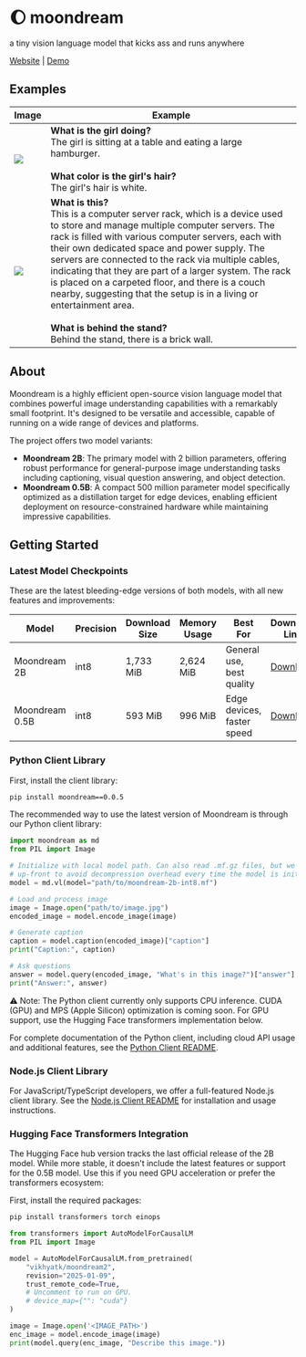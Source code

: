 # 🌔 moondream

a tiny vision language model that kicks ass and runs anywhere

[Website](https://moondream.ai/) | [Demo](https://moondream.ai/playground)

## Examples

| Image                  | Example                                                                                                                                                                                                                                                                                                                                                                                                                                                                                                                                                               |
| ---------------------- | --------------------------------------------------------------------------------------------------------------------------------------------------------------------------------------------------------------------------------------------------------------------------------------------------------------------------------------------------------------------------------------------------------------------------------------------------------------------------------------------------------------------------------------------------------------------- |
| ![](assets/demo-1.jpg) | **What is the girl doing?**<br>The girl is sitting at a table and eating a large hamburger.<br><br>**What color is the girl's hair?**<br>The girl's hair is white.                                                                                                                                                                                                                                                                                                                                                                                                    |
| ![](assets/demo-2.jpg) | **What is this?**<br>This is a computer server rack, which is a device used to store and manage multiple computer servers. The rack is filled with various computer servers, each with their own dedicated space and power supply. The servers are connected to the rack via multiple cables, indicating that they are part of a larger system. The rack is placed on a carpeted floor, and there is a couch nearby, suggesting that the setup is in a living or entertainment area.<br><br>**What is behind the stand?**<br>Behind the stand, there is a brick wall. |

## About

Moondream is a highly efficient open-source vision language model that combines powerful image understanding capabilities with a remarkably small footprint. It's designed to be versatile and accessible, capable of running on a wide range of devices and platforms.

The project offers two model variants:

- **Moondream 2B**: The primary model with 2 billion parameters, offering robust performance for general-purpose image understanding tasks including captioning, visual question answering, and object detection.
- **Moondream 0.5B**: A compact 500 million parameter model specifically optimized as a distillation target for edge devices, enabling efficient deployment on resource-constrained hardware while maintaining impressive capabilities.

## Getting Started

### Latest Model Checkpoints

These are the latest bleeding-edge versions of both models, with all new features and improvements:

| Model          | Precision | Download Size | Memory Usage | Best For                   | Download Link                                                                                                                                   |
| -------------- | --------- | ------------- | ------------ | -------------------------- | ----------------------------------------------------------------------------------------------------------------------------------------------- |
| Moondream 2B   | int8      | 1,733 MiB     | 2,624 MiB    | General use, best quality  | [Download](https://huggingface.co/vikhyatk/moondream2/resolve/9dddae84d54db4ac56fe37817aeaeb502ed083e2/moondream-2b-int8.mf.gz?download=true)   |
| Moondream 0.5B | int8      | 593 MiB       | 996 MiB      | Edge devices, faster speed | [Download](https://huggingface.co/vikhyatk/moondream2/resolve/9dddae84d54db4ac56fe37817aeaeb502ed083e2/moondream-0_5b-int8.mf.gz?download=true) |

### Python Client Library

First, install the client library:

```bash
pip install moondream==0.0.5
```

The recommended way to use the latest version of Moondream is through our Python client library:

```python
import moondream as md
from PIL import Image

# Initialize with local model path. Can also read .mf.gz files, but we recommend decompressing
# up-front to avoid decompression overhead every time the model is initialized.
model = md.vl(model="path/to/moondream-2b-int8.mf")

# Load and process image
image = Image.open("path/to/image.jpg")
encoded_image = model.encode_image(image)

# Generate caption
caption = model.caption(encoded_image)["caption"]
print("Caption:", caption)

# Ask questions
answer = model.query(encoded_image, "What's in this image?")["answer"]
print("Answer:", answer)
```

⚠️ Note: The Python client currently only supports CPU inference. CUDA (GPU) and MPS (Apple Silicon) optimization is coming soon. For GPU support, use the Hugging Face transformers implementation below.

For complete documentation of the Python client, including cloud API usage and additional features, see the [Python Client README](clients/python/README.md).

### Node.js Client Library

For JavaScript/TypeScript developers, we offer a full-featured Node.js client library. See the [Node.js Client README](https://github.com/rohan-kulkarni-25/moondream/blob/main/clients/node/README.MD) for installation and usage instructions.

### Hugging Face Transformers Integration

The Hugging Face hub version tracks the last official release of the 2B model. While more stable, it doesn't include the latest features or support for the 0.5B model. Use this if you need GPU acceleration or prefer the transformers ecosystem:

First, install the required packages:

```bash
pip install transformers torch einops
```

```python
from transformers import AutoModelForCausalLM
from PIL import Image

model = AutoModelForCausalLM.from_pretrained(
    "vikhyatk/moondream2",
    revision="2025-01-09",
    trust_remote_code=True,
    # Uncomment to run on GPU.
    # device_map={"": "cuda"}
)

image = Image.open('<IMAGE_PATH>')
enc_image = model.encode_image(image)
print(model.query(enc_image, "Describe this image."))
```
